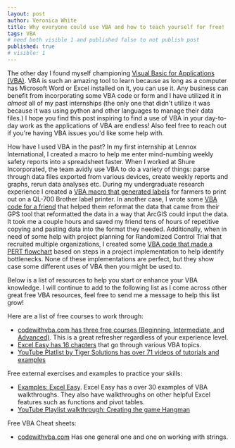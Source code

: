 ```yaml
---
layout: post
author: Veronica White
title: Why everyone could use VBA and how to teach yourself for free!
tags: VBA 
# need both visible 1 and published false to not publish post
published: true
# visible: 1
---
```


The other day I found myself championing [Visual Basic for Applications (VBA)](https://www.youtube.com/watch?v=zzQKMzsmkqY). VBA is such an amazing tool to learn because as long as a computer has Microsoft Word or Excel installed on it, you can use it. Any business can benefit from incorporating some VBA code or form and I have utilized it in *almost* all of my past internships (the only one that didn't utilize it was because it was using python and other languages to manage their data files.) I hope you find this post inspiring to find a use of VBA in your day-to-day work as the applications of VBA are endless! Also feel free to reach out if you're having VBA issues you'd like some help with.

How have I used VBA in the past? In my first internship at Lennox International, I created a macro to help me enter mind-numbing weekly safety reports into a spreadsheet faster. When I worked at Shure Incorporated, the team avidly use VBA to do a variety of things: parse through data files exported from various devices, create weekly reports and graphs, rerun data analyses etc. During my undergraduate research experience I created a [VBA macro that generated labels](https://sites.google.com/site/ifhnetwork/home/dowloads) for farmers to print out on a QL-700 Brother label printer. In another case, I wrote some [VBA code for a friend](/docs/VBAresources/GPSwaypointsVBAtool.zip) that helped them reformat the data that came from their GPS tool that reformatted the data in a way that ArcGIS could input the data. It took me a couple hours and saved my friend tens of hours of repetitive copying and pasting data into the format they needed. Additionally, when in need of some help with project planning for Randomized Control Trial that recruited multiple organizations, I created some [VBA code that made a PERT flowchart](/docs/VBAresources/PERT.xlsm) based on steps in a project implementation to help identify bottlenecks. None of these implementations are perfect, but they show case some different uses of VBA then you might be used to.

Below is a list of resources to help you start or enhance your VBA knowledge. I will continue to add to the following list as I come across other great free VBA resources, feel free to send me a message to help this list grow! 
 
Here are a list of free courses to work through:
- [codewithvba.com has three free courses (Beginning, Intermediate, and Advanced)](https://www.codewithvba.com/lessons/). This is a great refresher regardless of your experience level.
- [Excel Easy has 16 chapters](https://www.excel-easy.com/vba.html) that go through various VBA topics.
- [YouTube Platlist by Tiger Solutions has over 71 videos of tutorials and examples](https://www.youtube.com/playlist?list=PLpOAvcoMay5SE3XTp2YN2v6NcJuXKM9KX) 


Free external exercises and examples to practice your skills: 
- [Examples: Excel Easy](https://www.excel-easy.com/examples.html). Excel Easy has a over 30 examples of VBA walkthroughs. They also have walkthroughs on other helpful Excel features such as functions and pivot tables.
- [YouTube Playlist walkthrough: Creating the game Hangman](https://www.youtube.com/playlist?list=PLTd6ceoshprf4KdqHEmGTP_DbAMlAbERd)

Free VBA Cheat sheets:
- [codewithvba.com](https://www.codewithvba.com/vba-cheat-sheet/) Has one general one and one on working with strings.
